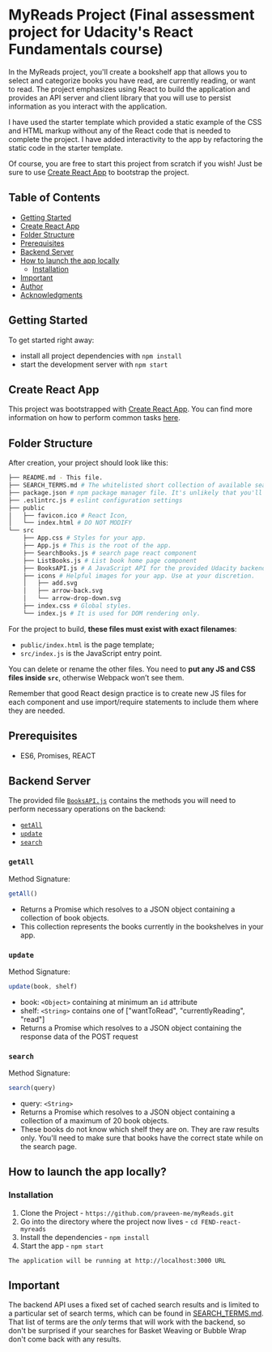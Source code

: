 # MyReads Project (Final assessment project for Udacity's React Fundamentals course)

In the MyReads project, you'll create a bookshelf app that allows you to select and categorize books you have read, are currently reading, or want to read. The project emphasizes using React to build the application and provides an API server and client library that you will use to persist information as you interact with the application.

I have used the starter template which provided a static example of the CSS and HTML markup without any of the React code that is needed to complete the project. I have added interactivity to the app by refactoring the static code in the starter template.

Of course, you are free to start this project from scratch if you wish! Just be sure to use [Create React App](https://github.com/facebookincubator/create-react-app) to bootstrap the project.


## Table of Contents

- [Getting Started](#getting-started)
- [Create React App](#create-react-app)
- [Folder Structure](#folder-structure)
- [Prerequisites](#prerequisites)
- [Backend Server](#backend-server)
- [How to launch the app locally](#how-to-launch-the-app-locally)
  - [Installation](#installation)
- [Important](#important)
- [Author](#author)
- [Acknowledgments](#acknowledgments)

## Getting Started

To get started right away:

* install all project dependencies with `npm install`
* start the development server with `npm start`

## Create React App

This project was bootstrapped with [Create React App](https://github.com/facebookincubator/create-react-app). You can find more information on how to perform common tasks [here](https://github.com/facebookincubator/create-react-app/blob/master/packages/react-scripts/template/README.md).

## Folder Structure
After creation, your project should look like this:
```bash
├── README.md - This file.
├── SEARCH_TERMS.md # The whitelisted short collection of available search terms for you to use with your app.
├── package.json # npm package manager file. It's unlikely that you'll need to modify this.
├── .eslintrc.js # eslint configuration settings
├── public
│   ├── favicon.ico # React Icon,
│   └── index.html # DO NOT MODIFY
└── src
    ├── App.css # Styles for your app.
    ├── App.js # This is the root of the app.
    ├── SearchBooks.js # search page react component
    ├── ListBooks.js # List book home page component
    ├── BooksAPI.js # A JavaScript API for the provided Udacity backend. Instructions for the methods are below.
    ├── icons # Helpful images for your app. Use at your discretion.
    │   ├── add.svg
    │   ├── arrow-back.svg
    │   └── arrow-drop-down.svg
    ├── index.css # Global styles.
    └── index.js # It is used for DOM rendering only.
```

For the project to build, **these files must exist with exact filenames**:

* `public/index.html` is the page template;
* `src/index.js` is the JavaScript entry point.

You can delete or rename the other files.
You need to **put any JS and CSS files inside `src`**, otherwise Webpack won’t see them.

Remember that good React design practice is to create new JS files for each component and use import/require statements to include them where they are needed.

## Prerequisites
* ES6, Promises, REACT

## Backend Server

The provided file [`BooksAPI.js`](src/BooksAPI.js) contains the methods you will need to perform necessary operations on the backend:

* [`getAll`](#getall)
* [`update`](#update)
* [`search`](#search)

### `getAll`

Method Signature:

```js
getAll()
```

* Returns a Promise which resolves to a JSON object containing a collection of book objects.
* This collection represents the books currently in the bookshelves in your app.

### `update`

Method Signature:

```js
update(book, shelf)
```

* book: `<Object>` containing at minimum an `id` attribute
* shelf: `<String>` contains one of ["wantToRead", "currentlyReading", "read"]
* Returns a Promise which resolves to a JSON object containing the response data of the POST request

### `search`

Method Signature:

```js
search(query)
```

* query: `<String>`
* Returns a Promise which resolves to a JSON object containing a collection of a maximum of 20 book objects.
* These books do not know which shelf they are on. They are raw results only. You'll need to make sure that books have the correct state while on the search page.

## How to launch the app locally?

### Installation

1. Clone the Project - `https://github.com/praveen-me/myReads.git`
2. Go into the directory where the project now lives - `cd FEND-react-myreads`
3. Install the dependencies - `npm install`
4. Start the app - `npm start`
```
The application will be running at http://localhost:3000 URL
```

## Important
The backend API uses a fixed set of cached search results and is limited to a particular set of search terms, which can be found in [SEARCH_TERMS.md](SEARCH_TERMS.md). That list of terms are the _only_ terms that will work with the backend, so don't be surprised if your searches for Basket Weaving or Bubble Wrap don't come back with any results.
